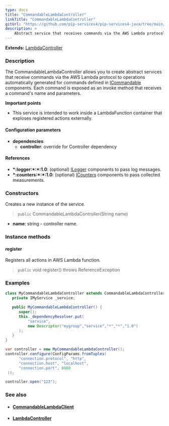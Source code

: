 ```yaml
---
type: docs
title: "CommandableLambdaController"
linkTitle: "CommandableLambdaController"
gitUrl: "https://github.com/pip-services4/pip-services4-java/tree/main/pip-services4-aws-java"
description: >
    Abstract service that receives commands via the AWS Lambda protocol to operations automatically generated for commands defined in [ICommandable](../../../rpc/commands/icommandable) components. Each command is exposed as an invoke method that receives a command's name and parameters.
---
```


**Extends:** [LambdaController](../lambda_controller)

### Description
The CommandableLambdaController allows you to create abstract services that receive commands via the AWS Lambda protocol to operations automatically generated for commands defined in [ICommandable](../../../rpc/commands/icommandable) components. Each command is exposed as an invoke method that receives a command's name and parameters.

**Important points**

- This service is intended to work inside a LambdaFunction container that exploses registered actions externally.

#### Configuration parameters
 
- **dependencies**:
    - **controller**: override for Controller dependency


#### References
- **\*:logger:\*:\*:1.0**: (optional) [ILogger](../../../observability/log/ilogger) components to pass log messages.
- **\*:counters:\*:\*:1.0**: (optional) [ICounters](../../../observability/count/icounters) components to pass collected measurements.

### Constructors
Creates a new instance of the service.

> `public` CommandableLambdaController(String name)

- **name**: string - controller name.


### Instance methods

#### register
Registers all actions in AWS Lambda function.

> `public` void register() throws ReferenceException


### Examples
```java
class MyCommandableLambdaController extends CommandableLambdaController {
   private IMyService _service;

   public MyCommandableLambdaController() {
      super();
      this._dependencyResolver.put(
          "service",
          new Descriptor("mygroup","service","*","*","1.0")
      );
   }
}

var controller = new MyCommandableLambdaController();
controller.configure(ConfigParams.fromTuples(
      "connection.protocol", "http",
      "connection.host", "localhost",
      "connection.port", 8080
 ));

controller.open("123");
```


### See also
- #### [CommandableLambdaClient](../../clients/commandable_lambda_client)
- #### [LambdaController](../lambda_controller)
